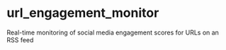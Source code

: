 # url_engagement_monitor
Real-time monitoring of social media engagement scores for URLs on an RSS feed
